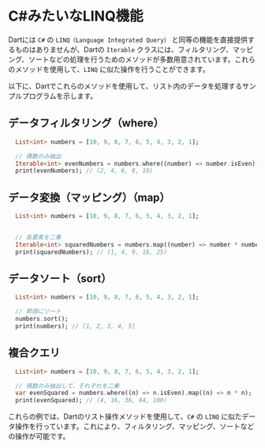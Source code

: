 # C#みたいなLINQ機能

Dartには `C#` の `LINQ（Language Integrated Query）` と同等の機能を直接提供するものはありませんが、Dartの `Iterable` クラスには、フィルタリング、マッピング、ソートなどの処理を行うためのメソッドが多数用意されています。これらのメソッドを使用して、`LINQ` に似た操作を行うことができます。

以下に、Dartでこれらのメソッドを使用して、リスト内のデータを処理するサンプルプログラムを示します。

## データフィルタリング（where）
```dart
  List<int> numbers = [10, 9, 8, 7, 6, 5, 4, 3, 2, 1];

  // 偶数のみ抽出
  Iterable<int> evenNumbers = numbers.where((number) => number.isEven);
  print(evenNumbers); // (2, 4, 6, 8, 10)
```

## データ変換（マッピング）（map）
```dart
  List<int> numbers = [10, 9, 8, 7, 6, 5, 4, 3, 2, 1];


  // 各要素を二乗
  Iterable<int> squaredNumbers = numbers.map((number) => number * number);
  print(squaredNumbers); // (1, 4, 9, 16, 25)
```

## データソート（sort）
```dart
  List<int> numbers = [10, 9, 8, 7, 6, 5, 4, 3, 2, 1];

  // 昇順にソート
  numbers.sort();
  print(numbers); // [1, 2, 3, 4, 5]
```

## 複合クエリ
```dart
  List<int> numbers = [10, 9, 8, 7, 6, 5, 4, 3, 2, 1];

  // 偶数のみ抽出して、それぞれを二乗
  var evenSquared = numbers.where((n) => n.isEven).map((n) => n * n);
  print(evenSquared); // (4, 16, 36, 64, 100)
```

これらの例では、Dartのリスト操作メソッドを使用して、`C#` の `LINQ` に似たデータ操作を行っています。これにより、フィルタリング、マッピング、ソートなどの操作が可能です。